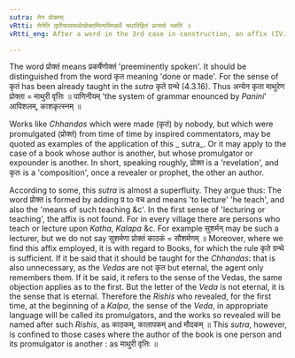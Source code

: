 ```yaml
---
sutra: तेन प्रोक्तम्
vRtti: तेनेति तृतीयासमर्थात्प्रोक्तमित्यस्मिन्नर्थे यथाविहितं प्रत्ययो भवति ॥
vRtti_eng: After a word in the 3rd case in construction, an affix (IV. 1. 83) &c). comes, in the sense of 'enounced by him'.

---
```

The word प्रोक्तं means प्रकर्षेणोक्तं 'preeminently spoken'. It should be distinguished from the word कृत meaning 'done or made'. For the sense of कृतं has been already taught in the _sutra_ कृते ग्रन्थे (4.3.16). Thus अन्येन कृता माथुरेण प्रोक्ता = माथुरी वृत्तिः ॥ पाणिनीयम् 'the system of grammar enounced by _Panini_' आपिशलम्, काशकृत्स्नम् ॥

Works like _Chhandas_ which were made (कृतं) by nobody, but which were promulgated (प्रोक्तं) from time of time by inspired commentators, may be quoted as examples of the application of this _ sutra_. Or it may apply to the case of a book whose author is another, but whose promulgator or expounder is another. In short, speaking roughly, प्रोक्त is a 'revelation', and कृतः is a 'composition', once a revealer or prophet, the other an author.

According to some, this _sutra_ is almost a superfluity. They argue thus: The word प्रोक्त is formed by adding प्र to वच and means 'to lecture' 'he teach', and also the 'means of such teaching &c'. In the first sense of 'lecturing or teaching', the affix is not found. For in every village there are persons who teach or lecture upon _Katha_, _Kalapa_ &c. For example सुशर्मन् may be such a lecturer, but we do not say सुशर्मणा प्रोक्तं काठकं = सौशर्मणम् ॥ Moreover, where we find this affix employed, it is with regard to Books, for which the rule कृते ग्रन्थे is sufficient. If it be said that it should be taught for the _Chhandas_: that is also unnecessary, as the _Vedas_ are not कृत but eternal, the agent only remembers them. If it be said, it refers to the sense of the Vedas, the same objection applies as to the first. But the letter of the _Veda_ is not eternal, it is the sense that is eternal. Therefore the _Rishis_ who revealed, for the first time, at the beginning of a _Kalpa_, the sense of the _Veda_, in appropriate language will be called its promulgators, and the works so revealed will be named after such _Rishis_, as काठकम्, कालापकम् and मौदकम् ॥ This _sutra_, however, is confined to those cases where the author of the book is one person and its promulgator is another : as माथुरी वृत्तिः ॥